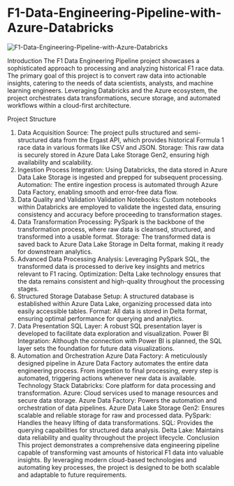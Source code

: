 # F1-Data-Engineering-Pipeline-with-Azure-Databricks
![F1-Data-Engineering-Pipeline-with-Azure-Databricks](https://github.com/user-attachments/assets/0832a5cd-505d-4c85-adc8-366badf57d8a)

Introduction
The F1 Data Engineering Pipeline project showcases a sophisticated approach to processing and analyzing historical F1 race data. The primary goal of this project is to convert raw data into actionable insights, catering to the needs of data scientists, analysts, and machine learning engineers. Leveraging Databricks and the Azure ecosystem, the project orchestrates data transformations, secure storage, and automated workflows within a cloud-first architecture.

Project Structure
1. Data Acquisition
Source: The project pulls structured and semi-structured data from the Ergast API, which provides historical Formula 1 race data in various formats like CSV and JSON.
Storage: This raw data is securely stored in Azure Data Lake Storage Gen2, ensuring high availability and scalability.
2. Ingestion Process
Integration: Using Databricks, the data stored in Azure Data Lake Storage is ingested and prepped for subsequent processing.
Automation: The entire ingestion process is automated through Azure Data Factory, enabling smooth and error-free data flow.
3. Data Quality and Validation
Validation Notebooks: Custom notebooks within Databricks are employed to validate the ingested data, ensuring consistency and accuracy before proceeding to transformation stages.
4. Data Transformation
Processing: PySpark is the backbone of the transformation process, where raw data is cleansed, structured, and transformed into a usable format.
Storage: The transformed data is saved back to Azure Data Lake Storage in Delta format, making it ready for downstream analytics.
5. Advanced Data Processing
Analysis: Leveraging PySpark SQL, the transformed data is processed to derive key insights and metrics relevant to F1 racing.
Optimization: Delta Lake technology ensures that the data remains consistent and high-quality throughout the processing stages.
6. Structured Storage
Database Setup: A structured database is established within Azure Data Lake, organizing processed data into easily accessible tables.
Format: All data is stored in Delta format, ensuring optimal performance for querying and analytics.
7. Data Presentation
SQL Layer: A robust SQL presentation layer is developed to facilitate data exploration and visualization.
Power BI Integration: Although the connection with Power BI is planned, the SQL layer sets the foundation for future data visualizations.
8. Automation and Orchestration
Azure Data Factory: A meticulously designed pipeline in Azure Data Factory automates the entire data engineering process. From ingestion to final processing, every step is automated, triggering actions whenever new data is available.
Technology Stack
Databricks: Core platform for data processing and transformation.
Azure: Cloud services used to manage resources and secure data storage.
Azure Data Factory: Powers the automation and orchestration of data pipelines.
Azure Data Lake Storage Gen2: Ensures scalable and reliable storage for raw and processed data.
PySpark: Handles the heavy lifting of data transformations.
SQL: Provides the querying capabilities for structured data analysis.
Delta Lake: Maintains data reliability and quality throughout the project lifecycle.
Conclusion
This project demonstrates a comprehensive data engineering pipeline capable of transforming vast amounts of historical F1 data into valuable insights. By leveraging modern cloud-based technologies and automating key processes, the project is designed to be both scalable and adaptable to future requirements.
